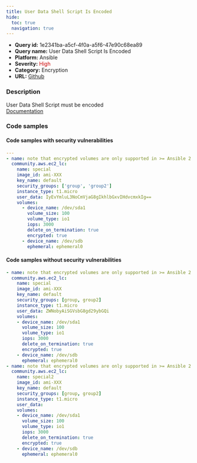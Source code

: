 ```yaml
---
title: User Data Shell Script Is Encoded
hide:
  toc: true
  navigation: true
---
```


<style>
  .highlight .hll {
    background-color: #ff171742;
  }
  .md-content {
    max-width: 1100px;
    margin: 0 auto;
  }
</style>

-   **Query id:** 1e2341ba-a5cf-4f0a-a5f6-47e90c68ea89
-   **Query name:** User Data Shell Script Is Encoded
-   **Platform:** Ansible
-   **Severity:** <span style="color:#C00">High</span>
-   **Category:** Encryption
-   **URL:** [Github](https://github.com/Checkmarx/kics/tree/master/assets/queries/ansible/aws/user_data_shell_script_is_encoded)

### Description
User Data Shell Script must be encoded<br>
[Documentation](https://docs.ansible.com/ansible/latest/collections/community/aws/ec2_lc_module.html)

### Code samples
#### Code samples with security vulnerabilities
```yaml title="Positive test num. 1 - yaml file" hl_lines="9"
---
- name: note that encrypted volumes are only supported in >= Ansible 2.4
  community.aws.ec2_lc:
    name: special
    image_id: ami-XXX
    key_name: default
    security_groups: ['group', 'group2']
    instance_type: t1.micro
    user_data: IyEvYmluL3NoCmVjaG8gIkhlbGxvIHdvcmxkIg==
    volumes:
      - device_name: /dev/sda1
        volume_size: 100
        volume_type: io1
        iops: 3000
        delete_on_termination: true
        encrypted: true
      - device_name: /dev/sdb
        ephemeral: ephemeral0

```


#### Code samples without security vulnerabilities
```yaml title="Negative test num. 1 - yaml file"
- name: note that encrypted volumes are only supported in >= Ansible 2.4
  community.aws.ec2_lc:
    name: special
    image_id: ami-XXX
    key_name: default
    security_groups: [group, group2]
    instance_type: t1.micro
    user_data: ZWNobyAiSGVsbG8gd29ybGQi
    volumes:
    - device_name: /dev/sda1
      volume_size: 100
      volume_type: io1
      iops: 3000
      delete_on_termination: true
      encrypted: true
    - device_name: /dev/sdb
      ephemeral: ephemeral0
- name: note that encrypted volumes are only supported in >= Ansible 2.4.2
  community.aws.ec2_lc:
    name: special2
    image_id: ami-XXX
    key_name: default
    security_groups: [group, group2]
    instance_type: t1.micro
    user_data:
    volumes:
    - device_name: /dev/sda1
      volume_size: 100
      volume_type: io1
      iops: 3000
      delete_on_termination: true
      encrypted: true
    - device_name: /dev/sdb
      ephemeral: ephemeral0

```
